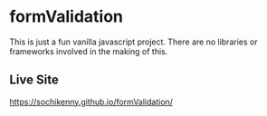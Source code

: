 # formValidation

This is just a fun vanilla javascript project. There are no libraries or frameworks involved in the making of this. 


## Live Site
https://sochikenny.github.io/formValidation/
